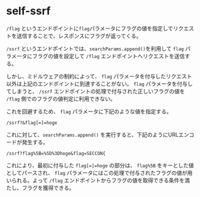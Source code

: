 # self-ssrf
`/flag` というエンドポイントに`flag`パラメータにフラグの値を指定してリクエストを送信することで、レスポンスにフラグが返ってくる。

 `/ssrf` というエンドポイントでは、`searchParams.append()`を利用して `flag` パラメータにフラグの値を設定して `/flag` エンドポイントへリクエストを送信する。

 しかし、ミドルウェアの制約によって、 `flag` パラメータを付与したリクエスト以外は上記のエンドポイントに到達することがない。 `flag` パラメータを付与してしまうと、 `/ssrf` エンドポイントの処理で付与された正しいフラグの値を `/flag` 側でのフラグの値判定に利用できない。

 これを回避するため、 `flag` パラメータに下記のような値を指定する。
 ```
 /ssrf?&flag[=]=hoge
 ```

 これに対して、`searchParams.append()` を実行すると、下記のようにURLエンコードが発生する。
 ```
 /ssrf?flag%5B=%5D%3Dhoge&flag=SECCON{
 ```
 
 これにより、最初に付与した `flag[=]=hoge` の部分は、 `flag%5B` をキーとした値としてパースされ、 `flag` パラメータにはこの処理で付与されたフラグの値が用いられる。よって `/flag` エンドポイントからフラグの値を取得できる条件を満たし、フラグを獲得できる。　